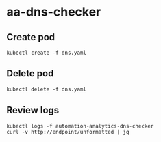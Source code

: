 # aa-dns-checker

## Create pod
```
kubectl create -f dns.yaml
```

## Delete pod
```
kubectl delete -f dns.yaml
```

## Review logs
```
kubectl logs -f automation-analytics-dns-checker
curl -v http://endpoint/unformatted | jq
```


